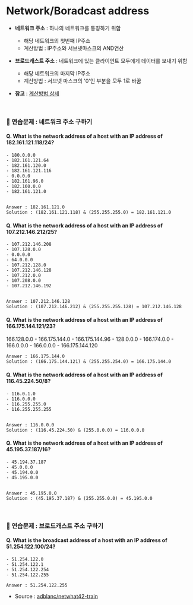 # Network/Boradcast address
- **네트워크 주소** : 하나의 네트워크를 통칭하기 위함
    - 해당 네트워크의 첫번째 IP주소
    - 계산방법 : IP주소와 서브넷마스크의 AND연산
    
- **브로드캐스트 주소** : 네트워크에 있는 클라이언트 모두에게 데이터를 보내기 위함
    - 해당 네트워크의 마지막 IP주소
    - 계산방법 : 서브넷 마스크의 '0'인 부분을 모두 1로 바꿈
    
- **참고** : [계산방법 상세](https://sambalim.tistory.com/39)
<br>

### :speech_balloon: 연습문제 : 네트워크 주소 구하기
#### Q. What is the network address of a host with an IP address of 182.161.121.118/24?
    - 180.0.0.0
    - 182.161.121.64
    - 182.161.120.0
    - 182.161.121.116
    - 0.0.0.0
    - 182.161.96.0
    - 182.160.0.0
    - 182.161.121.0


    Answer : 182.161.121.0
    Solution : (182.161.121.118) & (255.255.255.0) = 182.161.121.0
    
#### Q. What is the network address of a host with an IP address of 107.212.146.212/25?
    - 107.212.146.208
    - 107.128.0.0
    - 0.0.0.0
    - 64.0.0.0
    - 107.212.128.0
    - 107.212.146.128
    - 107.212.0.0
    - 107.208.0.0
    - 107.212.146.192


    Answer : 107.212.146.128
    Solution : (107.212.146.212) & (255.255.255.128) = 107.212.146.128
    
#### Q. What is the network address of a host with an IP address of 166.175.144.121/23?
166.128.0.0
    - 166.175.144.0
    - 166.175.144.96
    - 128.0.0.0
    - 166.174.0.0
    - 166.0.0.0
    - 166.0.0.0
    - 166.175.144.120


    Answer : 166.175.144.0
    Solution : (166.175.144.121) & (255.255.254.0) = 166.175.144.0
    
#### Q. What is the network address of a host with an IP address of 116.45.224.50/8?
    - 116.0.1.0
    - 116.0.0.0
    - 116.255.255.0
    - 116.255.255.255


    Answer : 116.0.0.0
    Solution : (116.45.224.50) & (255.0.0.0) = 116.0.0.0
    
#### Q. What is the network address of a host with an IP address of 45.195.37.187/16?
    - 45.194.37.187
    - 45.0.0.0
    - 45.194.0.0
    - 45.195.0.0


    Answer : 45.195.0.0
    Solution : (45.195.37.187) & (255.255.0.0) = 45.195.0.0
<br>

### :speech_balloon: 연습문제 : 브로드캐스트 주소 구하기
#### Q. What is the broadcast address of a host with an IP address of 51.254.122.100/24?
    - 51.254.122.0
    - 51.254.122.1
    - 51.254.122.254
    - 51.254.122.255

    Answer : 51.254.122.255
    

- Source : [adblanc/netwhat42-train](github.com/adblanc/netwhat42)
